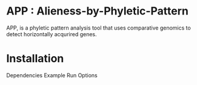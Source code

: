# APP : Alieness-by-Phyletic-Pattern

APP, is a phyletic pattern analysis tool that uses comparative genomics to detect horizontally acqurired genes.

# Installation
Dependencies
Example Run
Options
